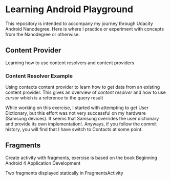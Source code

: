 # Learning Android Playground

This repository is intended to accompany my journey through Udacity Android Nanodegree. Here is where I practice or experiment with concepts from the Nanodegree or otherwise.

## Content Provider
Learning how to use content resolvers and content providers

### Content Resolver Example
Using contacts content provider to learn how to get data from an existing content provider. This gives an overview of *content resolver* and how to use *cursor* which is a reference to the query result

While working on this exercise, I started with attempting to get User Dictionary, but this effort was not very successful on my hardware (Samsung devices). It seems that Samsung overrides the user dictionary and provide its own implementation!. Anyways, if you follow the commit history, you will find that I have switch to Contacts at some point.


## Fragments
Create activity with fragments, exercise is based on the book Beginning Android 4 Application Development

Two fragments displayed statically in FragmentsActivity